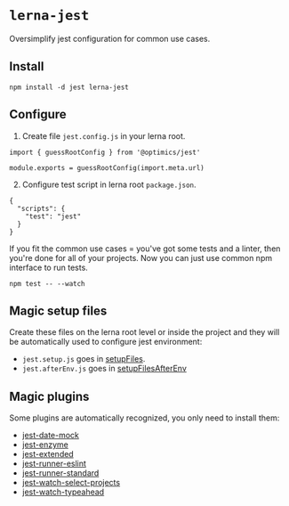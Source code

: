 # `lerna-jest`

Oversimplify jest configuration for common use cases.

## Install

```
npm install -d jest lerna-jest
```

## Configure

1. Create file `jest.config.js` in your lerna root.

```
import { guessRootConfig } from '@optimics/jest'

module.exports = guessRootConfig(import.meta.url)
```

2. Configure test script in lerna root `package.json`.

```
{
  "scripts": {
    "test": "jest"
  }
}
```

If you fit the common use cases = you've got some tests and a linter, then you're done for all of your projects. Now you can just use common npm interface to run tests.

```
npm test -- --watch
```

## Magic setup files

Create these files on the lerna root level or inside the project and they will be automatically used to configure jest environment:

* `jest.setup.js` goes in [setupFiles](https://jestjs.io/docs/en/configuration#setupfiles-array).
* `jest.afterEnv.js` goes in [setupFilesAfterEnv](https://jestjs.io/docs/en/configuration#setupfilesafterenv-array)

## Magic plugins

Some plugins are automatically recognized, you only need to install them:

* [jest-date-mock](https://www.npmjs.com/package/jest-date-mock)
* [jest-enzyme](https://www.npmjs.com/package/jest-enzyme)
* [jest-extended](https://www.npmjs.com/package/jest-extended)
* [jest-runner-eslint](https://www.npmjs.com/package/jest-runner-eslint)
* [jest-runner-standard](https://www.npmjs.com/package/jest-runner-standard)
* [jest-watch-select-projects](https://www.npmjs.com/package/jest-watch-select-projects)
* [jest-watch-typeahead](https://www.npmjs.com/package/jest-watch-typeahead)
